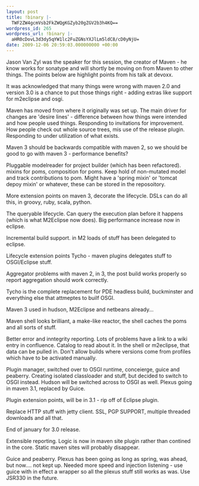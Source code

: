 ```yaml
---
layout: post
title: !binary |-
  TWF2ZW4gcmVsb2FkZWQgKGZyb20gZGV2b3h4KQ==
wordpress_id: 265
wordpress_url: !binary |-
  aHR0cDovL3d3dy5qYW1lc2FuZGNsYXJlLm5ldC8/cD0yNjU=
date: 2009-12-06 20:59:03.000000000 +00:00
---
```

Jason Van Zyl was the speaker for this session, the creator of Maven - he know works for sonatype and will shortly be moving on from Maven to other things. The points below are highlight points from his talk at devoxx.

It was acknowledged that many things were wrong with maven 2.0 and version 3.0 is a chance to put those things right - adding extras like support for m2eclipse and osgi.

Maven has moved from where it originally was set up. The main driver for changes are 'desire lines' - difference between how things were intended and how people used things. Responding to invitations for improvement. How people check out whole source trees, mis use of the release plugin. Responding to under utilization of what exists.

Maven 3 should be backwards compatible with maven 2, so we should be good to go with maven 3 - performance benefits?

Pluggable modelreader for project builder (which has been refactored). mixins for poms, composition for poms. Keep hold of non-mutated model and track contributions to pom. Might have a 'spring mixin' or 'tomcat depoy mixin' or whatever, these can be stored in the reposoitory.

More extension points on maven 3, decorate the lifecycle. DSLs can do all this, in groovy, ruby, scala, python.

The queryable lifecycle. Can query the execution plan before it happens (which is what M2Eclipse now does). Big performance increase now in eclipse.

Incremental build support. in M2 loads of stuff has been delegated to eclipse.

Lifecycle extension points Tycho - maven plugins delegates stuff to OSGI/Eclipse stuff.

Aggregator problems with maven 2, in 3, the post build works properly so report aggregation should work correctly.

Tycho is the complete replacement for PDE headless build, buckminster and everything else that attmeptes to builf OSGI.

Maven 3 used in hudson, M2Eclipse and netbeans already...

Maven shell looks brilliant, a make-like reactor, the shell caches the poms and all sorts of stuff.

Better error and inntegrity reporting. Lots of problems have a link to a wiki entry in confluence. Catalog to read about it. In the shell or m2eclipse, that data can be pulled in. Don't allow builds where versions come from profiles which have to be activated manually.

Plugin manager, switched over to OSGI runtime, conceierge, guice and peaberry. Creating isolated classloader and stuff, but decided to switch to OSGI instead. Hudson will be switched across to OSGI as well. Plexus going in maven 3.1, replaced by Guice.

Plugin extension points, will be in 3.1 - rip off of Eclipse plugin.

Replace HTTP stuff with jetty client. SSL, PGP SUPPORT, multiple threaded downloads and all that.

End of january for 3.0 release.

Extensible reporting. Logic is now in maven site plugin rather than contined in the core. Static maven sites will probably disappear.

Guice and peaberry. Plexus has been going as long as spring, was ahead, but now.... not kept up. Needed more speed and injection listening - use guice with in effect a wrapper so all the plexus stuff still works as was. Use JSR330 in the future.
